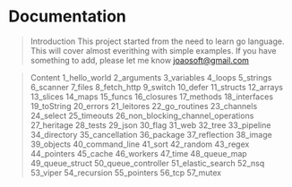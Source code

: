 # Documentation


> Introduction
This project started from the need to learn go language. This will cover almost everithing with simple examples.
If you have something to add, please let me know joaosoft@gmail.com

> Content
1_hello_world
2_arguments
3_variables
4_loops
5_strings
6_scanner
7_files
8_fetch_http
9_switch
10_defer
11_structs
12_arrays
13_slices
14_maps
15_funcs
16_closures
17_methods
18_interfaces
19_toString
20_errors
21_leitores
22_go_routines
23_channels
24_select
25_timeouts
26_non_blocking_channel_operations
27_heritage
28_tests
29_json
30_flag
31_web
32_tree
33_pipeline
34_directory
35_cancellation
36_package
37_reflection
38_image
39_objects
40_command_line
41_sort
42_random
43_regex
44_pointers
45_cache
46_workers
47_time
48_queue_map
49_queue_struct
50_queue_controller
51_elastic_search
52_nsq
53_viper
54_recursion
55_pointers
56_tcp
57_mutex
